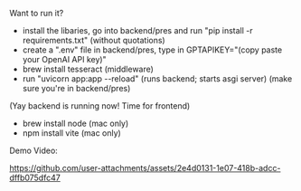 Want to run it? 
- install the libaries, go into backend/pres and run "pip install -r requirements.txt" (without quotations)
- create a ".env" file in backend/pres, type in GPTAPIKEY="(copy paste your OpenAI API key)" 
- brew install tesseract (middleware)
- run "uvicorn app:app --reload" (runs backend; starts asgi server) (make sure you're in backend/pres)

(Yay backend is running now! Time for frontend)
- brew install node (mac only)
- npm install vite (mac only)

Demo Video:

https://github.com/user-attachments/assets/2e4d0131-1e07-418b-adcc-dffb075dfc47

